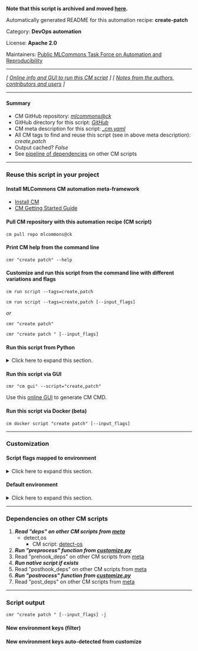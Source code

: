 **Note that this script is archived and moved [here](https://github.com/mlcommons/cm4mlops/tree/main/script/create-patch).**



Automatically generated README for this automation recipe: **create-patch**

Category: **DevOps automation**

License: **Apache 2.0**

Maintainers: [Public MLCommons Task Force on Automation and Reproducibility](https://github.com/mlcommons/ck/blob/master/docs/taskforce.md)

---
*[ [Online info and GUI to run this CM script](https://access.cknowledge.org/playground/?action=scripts&name=create-patch,0659dc1f75664c65) ] [ [Notes from the authors, contributors and users](README-extra.md) ]*

---
#### Summary

* CM GitHub repository: *[mlcommons@ck](https://github.com/mlcommons/ck/tree/dev/cm-mlops)*
* GitHub directory for this script: *[GitHub](https://github.com/mlcommons/ck/tree/dev/cm-mlops/script/create-patch)*
* CM meta description for this script: *[_cm.yaml](_cm.yaml)*
* All CM tags to find and reuse this script (see in above meta description): *create,patch*
* Output cached? *False*
* See [pipeline of dependencies](#dependencies-on-other-cm-scripts) on other CM scripts


---
### Reuse this script in your project

#### Install MLCommons CM automation meta-framework

* [Install CM](https://access.cknowledge.org/playground/?action=install)
* [CM Getting Started Guide](https://github.com/mlcommons/ck/blob/master/docs/getting-started.md)

#### Pull CM repository with this automation recipe (CM script)

```cm pull repo mlcommons@ck```

#### Print CM help from the command line

````cmr "create patch" --help````

#### Customize and run this script from the command line with different variations and flags

`cm run script --tags=create,patch`

`cm run script --tags=create,patch [--input_flags]`

*or*

`cmr "create patch"`

`cmr "create patch " [--input_flags]`


#### Run this script from Python

<details>
<summary>Click here to expand this section.</summary>

```python

import cmind

r = cmind.access({'action':'run'
                  'automation':'script',
                  'tags':'create,patch'
                  'out':'con',
                  ...
                  (other input keys for this script)
                  ...
                 })

if r['return']>0:
    print (r['error'])

```

</details>


#### Run this script via GUI

```cmr "cm gui" --script="create,patch"```

Use this [online GUI](https://cKnowledge.org/cm-gui/?tags=create,patch) to generate CM CMD.

#### Run this script via Docker (beta)

`cm docker script "create patch" [--input_flags]`

___
### Customization


#### Script flags mapped to environment
<details>
<summary>Click here to expand this section.</summary>

* `--exclude=value`  &rarr;  `CM_CREATE_PATCH_EXCLUDE=value`
* `--new=value`  &rarr;  `CM_CREATE_PATCH_NEW=value`
* `--old=value`  &rarr;  `CM_CREATE_PATCH_OLD=value`

**Above CLI flags can be used in the Python CM API as follows:**

```python
r=cm.access({... , "exclude":...}
```

</details>

#### Default environment

<details>
<summary>Click here to expand this section.</summary>

These keys can be updated via `--env.KEY=VALUE` or `env` dictionary in `@input.json` or using script flags.


</details>

___
### Dependencies on other CM scripts


  1. ***Read "deps" on other CM scripts from [meta](https://github.com/mlcommons/ck/tree/dev/cm-mlops/script/create-patch/_cm.yaml)***
     * detect,os
       - CM script: [detect-os](https://github.com/mlcommons/ck/tree/master/cm-mlops/script/detect-os)
  1. ***Run "preprocess" function from [customize.py](https://github.com/mlcommons/ck/tree/dev/cm-mlops/script/create-patch/customize.py)***
  1. Read "prehook_deps" on other CM scripts from [meta](https://github.com/mlcommons/ck/tree/dev/cm-mlops/script/create-patch/_cm.yaml)
  1. ***Run native script if exists***
  1. Read "posthook_deps" on other CM scripts from [meta](https://github.com/mlcommons/ck/tree/dev/cm-mlops/script/create-patch/_cm.yaml)
  1. ***Run "postrocess" function from [customize.py](https://github.com/mlcommons/ck/tree/dev/cm-mlops/script/create-patch/customize.py)***
  1. Read "post_deps" on other CM scripts from [meta](https://github.com/mlcommons/ck/tree/dev/cm-mlops/script/create-patch/_cm.yaml)

___
### Script output
`cmr "create patch " [--input_flags] -j`
#### New environment keys (filter)

#### New environment keys auto-detected from customize
